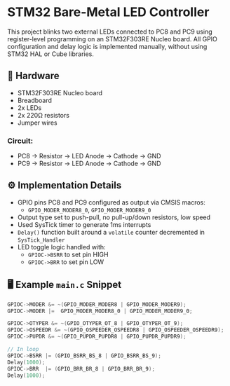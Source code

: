 # STM32 Bare-Metal LED Controller

This project blinks two external LEDs connected to PC8 and PC9 using register-level programming on an STM32F303RE Nucleo board. All GPIO configuration and delay logic is implemented manually, without using STM32 HAL or Cube libraries.

## 🔧 Hardware

- STM32F303RE Nucleo board  
- Breadboard  
- 2x LEDs
- 2x 220Ω resistors  
- Jumper wires

### Circuit:
- PC8 → Resistor → LED Anode → Cathode → GND  
- PC9 → Resistor → LED Anode → Cathode → GND  

## ⚙️ Implementation Details

- GPIO pins PC8 and PC9 configured as output via CMSIS macros:
  - `GPIO_MODER_MODER8_0`, `GPIO_MODER_MODER9_0`
- Output type set to push-pull, no pull-up/down resistors, low speed
- Used SysTick timer to generate 1ms interrupts
- `Delay()` function built around a `volatile` counter decremented in `SysTick_Handler`
- LED toggle logic handled with:
  - `GPIOC->BSRR` to set pin HIGH  
  - `GPIOC->BRR` to set pin LOW

## 🖥️ Example `main.c` Snippet

```c
GPIOC->MODER &= ~(GPIO_MODER_MODER8 | GPIO_MODER_MODER9);
GPIOC->MODER |=  GPIO_MODER_MODER8_0 | GPIO_MODER_MODER9_0;

GPIOC->OTYPER &= ~(GPIO_OTYPER_OT_8 | GPIO_OTYPER_OT_9);
GPIOC->OSPEEDR &= ~(GPIO_OSPEEDER_OSPEEDR8 | GPIO_OSPEEDER_OSPEEDR9);
GPIOC->PUPDR &= ~(GPIO_PUPDR_PUPDR8 | GPIO_PUPDR_PUPDR9);

// In loop
GPIOC->BSRR |= (GPIO_BSRR_BS_8 | GPIO_BSRR_BS_9);
Delay(1000);
GPIOC->BRR  |= (GPIO_BRR_BR_8 | GPIO_BRR_BR_9);
Delay(1000);
